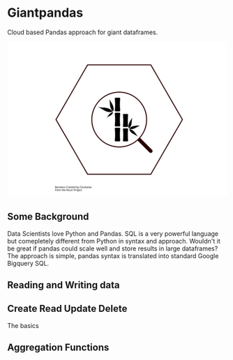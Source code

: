 # Giantpandas
Cloud based Pandas approach for giant dataframes.

![Giant Pandas Logo](/other/giantpandas_logo.svg)



## Some Background
Data Scientists love Python and Pandas. SQL is a very powerful language but comepletely different from Python in syntax and approach. Wouldn't it be great if pandas could scale well and store results in large dataframes? The approach is simple, pandas syntax is translated into standard Google Bigquery SQL. 

## Reading and Writing data

## Create Read Update Delete
The basics

## Aggregation Functions


